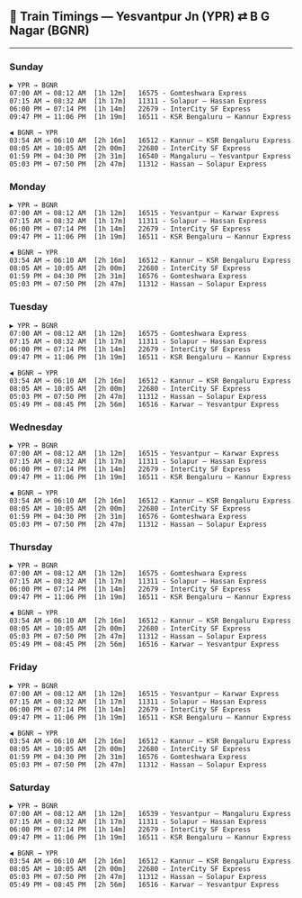 ## 🚆 Train Timings — Yesvantpur Jn (YPR) ⇄ B G Nagar (BGNR)

---

### Sunday
    ▶️ YPR → BGNR
    07:00 AM → 08:12 AM  [1h 12m]   16575 - Gomteshwara Express
    07:15 AM → 08:32 AM  [1h 17m]   11311 - Solapur – Hassan Express
    06:00 PM → 07:14 PM  [1h 14m]   22679 - InterCity SF Express
    09:47 PM → 11:06 PM  [1h 19m]   16511 - KSR Bengaluru – Kannur Express

    ◀️ BGNR → YPR
    03:54 AM → 06:10 AM  [2h 16m]   16512 - Kannur – KSR Bengaluru Express
    08:05 AM → 10:05 AM  [2h 00m]   22680 - InterCity SF Express
    01:59 PM → 04:30 PM  [2h 31m]   16540 - Mangaluru – Yesvantpur Express
    05:03 PM → 07:50 PM  [2h 47m]   11312 - Hassan – Solapur Express


### Monday
    ▶️ YPR → BGNR
    07:00 AM → 08:12 AM  [1h 12m]   16515 - Yesvantpur – Karwar Express
    07:15 AM → 08:32 AM  [1h 17m]   11311 - Solapur – Hassan Express
    06:00 PM → 07:14 PM  [1h 14m]   22679 - InterCity SF Express
    09:47 PM → 11:06 PM  [1h 19m]   16511 - KSR Bengaluru – Kannur Express

    ◀️ BGNR → YPR
    03:54 AM → 06:10 AM  [2h 16m]   16512 - Kannur – KSR Bengaluru Express
    08:05 AM → 10:05 AM  [2h 00m]   22680 - InterCity SF Express
    01:59 PM → 04:30 PM  [2h 31m]   16576 - Gomteshwara Express
    05:03 PM → 07:50 PM  [2h 47m]   11312 - Hassan – Solapur Express


### Tuesday
    ▶️ YPR → BGNR
    07:00 AM → 08:12 AM  [1h 12m]   16575 - Gomteshwara Express
    07:15 AM → 08:32 AM  [1h 17m]   11311 - Solapur – Hassan Express
    06:00 PM → 07:14 PM  [1h 14m]   22679 - InterCity SF Express
    09:47 PM → 11:06 PM  [1h 19m]   16511 - KSR Bengaluru – Kannur Express

    ◀️ BGNR → YPR
    03:54 AM → 06:10 AM  [2h 16m]   16512 - Kannur – KSR Bengaluru Express
    08:05 AM → 10:05 AM  [2h 00m]   22680 - InterCity SF Express
    05:03 PM → 07:50 PM  [2h 47m]   11312 - Hassan – Solapur Express
    05:49 PM → 08:45 PM  [2h 56m]   16516 - Karwar – Yesvantpur Express


### Wednesday
    ▶️ YPR → BGNR
    07:00 AM → 08:12 AM  [1h 12m]   16515 - Yesvantpur – Karwar Express
    07:15 AM → 08:32 AM  [1h 17m]   11311 - Solapur – Hassan Express
    06:00 PM → 07:14 PM  [1h 14m]   22679 - InterCity SF Express
    09:47 PM → 11:06 PM  [1h 19m]   16511 - KSR Bengaluru – Kannur Express

    ◀️ BGNR → YPR
    03:54 AM → 06:10 AM  [2h 16m]   16512 - Kannur – KSR Bengaluru Express
    08:05 AM → 10:05 AM  [2h 00m]   22680 - InterCity SF Express
    01:59 PM → 04:30 PM  [2h 31m]   16576 - Gomteshwara Express
    05:03 PM → 07:50 PM  [2h 47m]   11312 - Hassan – Solapur Express


### Thursday
    ▶️ YPR → BGNR
    07:00 AM → 08:12 AM  [1h 12m]   16575 - Gomteshwara Express
    07:15 AM → 08:32 AM  [1h 17m]   11311 - Solapur – Hassan Express
    06:00 PM → 07:14 PM  [1h 14m]   22679 - InterCity SF Express
    09:47 PM → 11:06 PM  [1h 19m]   16511 - KSR Bengaluru – Kannur Express

    ◀️ BGNR → YPR
    03:54 AM → 06:10 AM  [2h 16m]   16512 - Kannur – KSR Bengaluru Express
    08:05 AM → 10:05 AM  [2h 00m]   22680 - InterCity SF Express
    05:03 PM → 07:50 PM  [2h 47m]   11312 - Hassan – Solapur Express
    05:49 PM → 08:45 PM  [2h 56m]   16516 - Karwar – Yesvantpur Express


### Friday
    ▶️ YPR → BGNR
    07:00 AM → 08:12 AM  [1h 12m]   16515 - Yesvantpur – Karwar Express
    07:15 AM → 08:32 AM  [1h 17m]   11311 - Solapur – Hassan Express
    06:00 PM → 07:14 PM  [1h 14m]   22679 - InterCity SF Express
    09:47 PM → 11:06 PM  [1h 19m]   16511 - KSR Bengaluru – Kannur Express

    ◀️ BGNR → YPR
    03:54 AM → 06:10 AM  [2h 16m]   16512 - Kannur – KSR Bengaluru Express
    08:05 AM → 10:05 AM  [2h 00m]   22680 - InterCity SF Express
    01:59 PM → 04:30 PM  [2h 31m]   16576 - Gomteshwara Express
    05:03 PM → 07:50 PM  [2h 47m]   11312 - Hassan – Solapur Express


### Saturday
    ▶️ YPR → BGNR
    07:00 AM → 08:12 AM  [1h 12m]   16539 - Yesvantpur – Mangaluru Express
    07:15 AM → 08:32 AM  [1h 17m]   11311 - Solapur – Hassan Express
    06:00 PM → 07:14 PM  [1h 14m]   22679 - InterCity SF Express
    09:47 PM → 11:06 PM  [1h 19m]   16511 - KSR Bengaluru – Kannur Express

    ◀️ BGNR → YPR
    03:54 AM → 06:10 AM  [2h 16m]   16512 - Kannur – KSR Bengaluru Express
    08:05 AM → 10:05 AM  [2h 00m]   22680 - InterCity SF Express
    05:03 PM → 07:50 PM  [2h 47m]   11312 - Hassan – Solapur Express
    05:49 PM → 08:45 PM  [2h 56m]   16516 - Karwar – Yesvantpur Express
